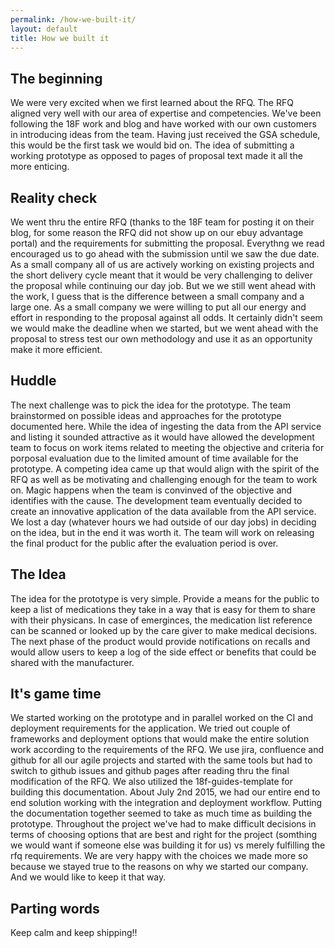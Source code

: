 ```yaml
---
permalink: /how-we-built-it/
layout: default
title: How we built it
---
```

## The beginning
We were very excited when we first learned about the RFQ. The RFQ aligned very well with our area of expertise and competencies. We've been following the 18F work and blog and have worked with our own customers in introducing ideas from the team. Having just received the GSA schedule, this would be the first task we would bid on. The idea of submitting a working prototype as opposed to pages of proposal text made it all the more enticing.

## Reality check
We went thru the entire RFQ (thanks to the 18F team for posting it on their blog, for some reason the RFQ did not show up on our ebuy advantage portal) and the requirements for submitting the proposal. Everythng we read encouraged us to go ahead with the submission until we saw the due date. As a small company all of us are actively working on existing projects and the short delivery cycle meant that it would be very challenging to deliver the proposal while continuing our day job. But we we still went ahead with the work, I guess that is the difference between a small company and a large one. As a small company we were willing to put all our energy and effort in responding to the proposal against all odds. It certainly didn't seem we would make the deadline when we started, but we went ahead with the proposal to stress test our own methodology and use it as an opportunity make it more efficient.

## Huddle
The next challenge was to pick the idea for the prototype. 
The team brainstormed on possible ideas and approaches for the prototype documented here. While the idea of ingesting the data from the API service and listing it sounded attractive as it would have allowed the development team to focus on work items related to meeting the objective and criteria for porposal evaluation due to the limited amount of time available for the prototype. A competing idea came up that would align with the spirit of the RFQ as well as be motivating and challenging enough for the team to work on. Magic happens when the team is convinved of the objective and identifies with the cause. The development team eventually decided to create an innovative application of the data available from the API service. We lost a day (whatever hours we had outside of our day jobs) in deciding on the idea, but in the end it was worth it. The team will work on releasing the final product for the public after the evaluation period is over.

## The Idea 
The idea for the prototype is very simple. Provide a means for the public to keep a list of medications they take in a way that is easy for them to share with their physicans. In case of emerginces, the medication list reference can be scanned or looked up by the care giver to make medical decisions.
The next phase of the product would provide notifications on recalls and would allow users to keep a log of the side effect or benefits that could be shared with the manufacturer.

## It's game time
We started working on the prototype and in parallel worked on the CI and deployment requirements for the application. We tried out couple of frameworks and deployment options that would make the entire solution work according to the requirements of the RFQ. We use jira, confluence and github for all our agile projects and started with the same tools but had to switch to github issues and github pages after reading thru the final modification of the RFQ. We also utilized the 18f-guides-template for building this documentation. About July 2nd 2015, we had our entire end to end solution working with the integration and deployment workflow. Putting the documentation together seemed to take as much time as building the prototype. Throughout the project we've had to make difficult decisions in terms of choosing options that are best and right for the project (somthing we would want if someone else was building it for us) vs merely fulfilling the rfq requirements. We are very happy with the choices we made more so because we stayed true to the reasons on why we started our company. And we would like to keep it that way.


## Parting words
Keep calm and keep shipping!!